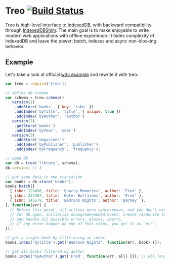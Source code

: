 # Treo  [![Build Status](https://travis-ci.org/ask11/treo.png?branch=master)](https://travis-ci.org/ask11/treo)

  Treo is high-level interface to [IndexedDB](w3.org/TR/IndexedDB/),
  with backward compatibility through [IndexedDBShim](https://github.com/axemclion/IndexedDBShim).
  The main goal is to make enjoyable to write modern web applications with offline experience.
  It hides complexity of IndexedDB and leave the power: batch, indexes and async non-blocking behavior.

## Example

  Let's take a look at official [w3c example](http://www.w3.org/TR/IndexedDB/#introduction)
  and rewrite it with treo:

```js
var treo = require('treo');

// define db schema
var schema = treo.schema()
  .version(1)
    .addStore('books', { key: 'isbn' })
    .addIndex('byTitle', 'title', { unique: true })
    .addIndex('byAuthor', 'author')
  .version(2)
    .getStore('books')
    .addIndex('byYear', 'year')
  .version(3)
    .addStore('magazines')
    .addIndex('byPublisher', 'publisher')
    .addIndex('byFrequency', 'frequency');

// open db
var db = treo('library', schema);
db.version; // 3

// put some data in one transation
var books = db.store('books');
books.batch([
  { isbn: 123456, title: 'Quarry Memories', author: 'Fred' },
  { isbn: 234567, title: 'Water Buffaloes', author: 'Fred' },
  { isbn: 345678, title: 'Bedrock Nights', author: 'Barney' },
], function(err) {
  // Before this point, all actions were synchronous, and you don't need to wait
  // for db.open, initialize onupgradeneeded event, create readwrite transaction,
  // and handle all possible errors, blocks, aborts.
  // If any error happen on one of this steps, you get it as `err`.
});

// get a single book by title using an index
books.index('byTitle').get('Bedrock Nights', function(err, book) {});

// get all books filtered by author
books.index('byAuthor').get('Fred', function(err, all) {}); // all.length == 2
```
